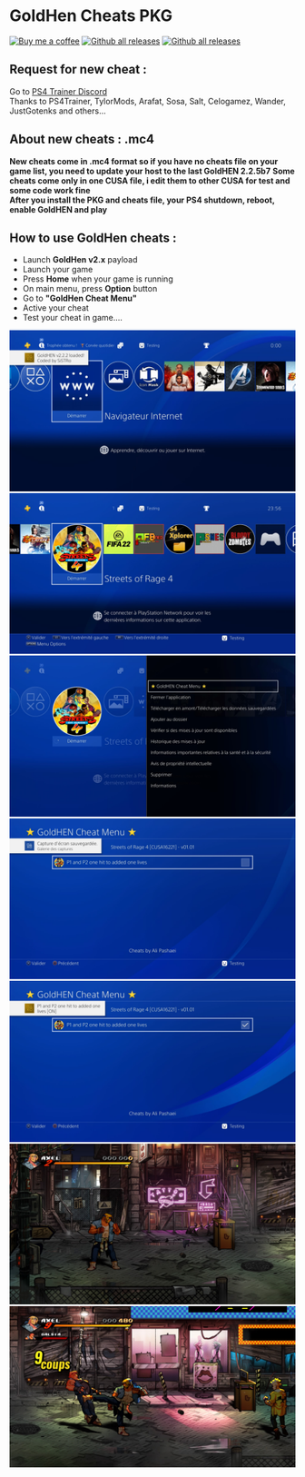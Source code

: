 # GoldHen Cheats PKG
[![Buy me a coffee](https://img.shields.io/badge/buy%20me%20a%20coffee-donate-yellow.svg)](https://ko-fi.com/chronoss)  [![Github all releases](https://img.shields.io/github/downloads/rdmrocha/linkalho/total.svg)](https://github.com/chronoss09/GoldHen-Cheats-PKG/releases)
[![Github all releases](https://img.shields.io/github/downloads/rdmrocha/linkalho/latest/total.svg)](https://github.com/chronoss09/GoldHen-Cheats-PKG/releases/tag/cheat_ps4)

## Request for new cheat :
Go to [PS4 Trainer Discord](https://discord.com/invite/bUEQj9p)  
Thanks to PS4Trainer, TylorMods, Arafat, Sosa, Salt, Celogamez, Wander, JustGotenks and others...

## About new cheats : .mc4
**New cheats come in .mc4 format so if you have no cheats file on your game list, you need to update your host to the last GoldHEN 2.2.5b7**
**Some cheats come only in one CUSA file, i edit them to other CUSA for test and some code work fine**  
**After you install the PKG and cheats file, your PS4 shutdown, reboot, enable GoldHEN and play**

## How to use GoldHen cheats :  
* Launch **GoldHen v2.x** payload
* Launch your game
* Press **Home** when your game is running
* On main menu, press **Option** button
* Go to **"GoldHen Cheat Menu"**
* Active your cheat
* Test your cheat in game.... 

![PHOTO](https://github.com/chronoss09/GoldHen-Cheats-PKG/blob/main/1-GoldHen%20payload.jpg)
![PHOTO](https://github.com/chronoss09/GoldHen-Cheats-PKG/blob/main/2-Choose%20Game.jpg)
![PHOTO](https://github.com/chronoss09/GoldHen-Cheats-PKG/blob/main/3-Cheat%20Menu.jpg)
![PHOTO](https://github.com/chronoss09/GoldHen-Cheats-PKG/blob/main/4-Cheat%20list.jpg)
![PHOTO](https://github.com/chronoss09/GoldHen-Cheats-PKG/blob/main/5-Cheat%20actived.jpg)
![PHOTO](https://github.com/chronoss09/GoldHen-Cheats-PKG/blob/main/6-Return%20on%20game.jpg)
![PHOTO](https://github.com/chronoss09/GoldHen-Cheats-PKG/blob/main/7-Cheat%20in%20action.jpg)
